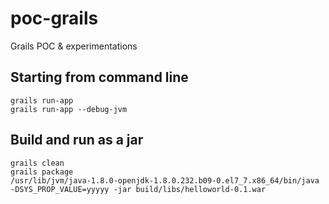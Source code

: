 # poc-grails
Grails POC &amp; experimentations

## Starting from command line

    grails run-app
    grails run-app --debug-jvm

## Build and run as a jar

    grails clean
    grails package
    /usr/lib/jvm/java-1.8.0-openjdk-1.8.0.232.b09-0.el7_7.x86_64/bin/java -DSYS_PROP_VALUE=yyyyy -jar build/libs/helloworld-0.1.war
